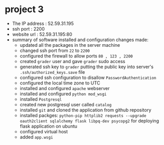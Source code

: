 # project 3

* The IP address : 52.59.31.195
* ssh port	 : 2200
* website url	 : 52.59.31.195:80
* summary of software installed and configuration changes made:
  - updated all the packages in the server machine
  - changed ssh port from `22` to `2200`
  - configured the firewall to allow ports `80 , 123 , 2200`
  - created `grader` user and gave `grader` sudo access
  - generated ssh key to `grader` putting the public key into server's `.ssh/authorized_keys.save` file
  - configured ssh configuration to disallow `PasswordAuthentication`
  - configured the local time zone to UTC
  - installed and configured `apache` webserver
  - installed and configured `python mod_wsgi`
  - installed `Postgresql`
  - created new postgresql user called `catalog`
  - installed `git` and cloned the application from github repository
  - installed packges: `python-pip httplib2 requests --upgrade oauth2client sqlalchemy flask libpq-dev psycopg2` for deploying  flask application on ubuntu
  - configured virtual host
  - added `app.wsgi`
